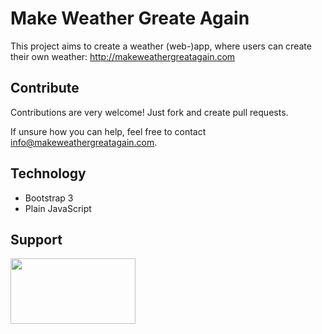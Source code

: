 # Make Weather Greate Again

This project aims to create a weather (web-)app, where users can create their own weather: http://makeweathergreatagain.com

## Contribute
Contributions are very welcome! Just fork and create pull requests. 

If unsure how you can help, feel free to contact info@makeweathergreatagain.com.

## Technology
* Bootstrap 3
* Plain JavaScript

## Support
[<img src=https://www.browserstack.com/images/layout/browserstack-logo-600x315.png width=200 height=105>](http://www.browserstack.com)
